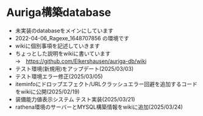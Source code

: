 # Auriga構築database<br>
* 未実装のdatabaseをメインにしています<br>
* 2022-04-06_Ragexe_1648707856 の環境です<br>
* wikiに個別事項を記述していきます<br>
* ちょっとした説明をwikiに書いています<br>
→　https://github.com/Elkershausen/auriga-db/wiki<br>
* テスト環境(新規用)をアップデート(2025/03/03)<br>
* テスト環境エラー修正(2025/03/05)<br>
* iteminfoにドロップエフェクト/URLクラッシュエラー回避を追加するコードをwikiに公開(2025/02/19)<br>
* 装備能力値表示システム テスト実装(2025/03/21)<br>
* rathena環境のサーバーとMYSQL構築情報をwikiに追加(2025/03/24)<br>
